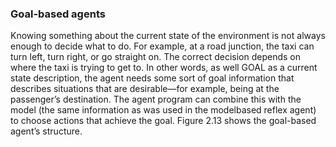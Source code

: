 ###  Goal-based agents
Knowing something about the current state of the environment is not always enough to decide
what to do. For example, at a road junction, the taxi can turn left, turn right, or go straight
on. The correct decision depends on where the taxi is trying to get to. In other words, as well
GOAL as a current state description, the agent needs some sort of goal information that describes
situations that are desirable—for example, being at the passenger’s destination. The agent
program can combine this with the model (the same information as was used in the modelbased
reflex agent) to choose actions that achieve the goal. Figure 2.13 shows the goal-based
agent’s structure.
